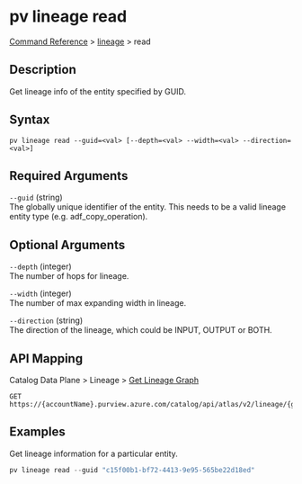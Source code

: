 # pv lineage read
[Command Reference](../../../README.md#command-reference) > [lineage](./main.md) > read

## Description
Get lineage info of the entity specified by GUID.

## Syntax
```
pv lineage read --guid=<val> [--depth=<val> --width=<val> --direction=<val>]
```

## Required Arguments
`--guid` (string)  
The globally unique identifier of the entity. This needs to be a valid lineage entity type (e.g. adf_copy_operation).

## Optional Arguments
`--depth` (integer)  
The number of hops for lineage.

`--width` (integer)  
The number of max expanding width in lineage.

`--direction` (string)  
The direction of the lineage, which could be INPUT, OUTPUT or BOTH.

## API Mapping
Catalog Data Plane > Lineage > [Get Lineage Graph](https://docs.microsoft.com/en-us/rest/api/purview/catalogdataplane/lineage/get-lineage-graph)
```
GET https://{accountName}.purview.azure.com/catalog/api/atlas/v2/lineage/{guid}
```

## Examples
Get lineage information for a particular entity.
```powershell
pv lineage read --guid "c15f00b1-bf72-4413-9e95-565be22d18ed"
```